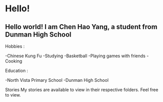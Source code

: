 # Hello!
## Hello world! I am Chen Hao Yang, a student from Dunman High School

Hobbies :

-Chinese Kung Fu
-Studying
-Basketball
-Playing games with friends
-Cooking

Education :

-North Vista Primary School
-Dunman High School

Stories
My stories are available to view in their respective folders. Feel free to view.
